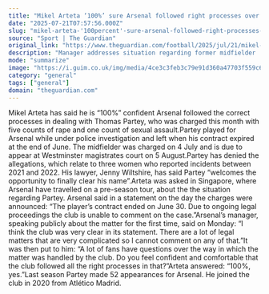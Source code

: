 ```yaml
---
title: "Mikel Arteta ‘100%’ sure Arsenal followed right processes over Thomas Partey"
date: "2025-07-21T07:57:56.000Z"
slug: "mikel-arteta-'100percent'-sure-arsenal-followed-right-processes-over-thomas-partey"
source: "Sport | The Guardian"
original_link: "https://www.theguardian.com/football/2025/jul/21/mikel-arteta-100-sure-arsenal-followed-right-processes-over-thomas-partey"
description: "Manager addresses situation regarding former midfielder  Partey has been charged with rape and sexual assault  Mikel Arteta has said he is “100%” confident Arsenal followed the correct processes in dealing with Thomas Partey, who was charged this month with five counts of rape and one count of sexual assault. Partey played for Arsenal while under police investigation and left when his contract expired at the end of June. The midfielder was charged on 4 July and is due to appear at Westminster magistrates court on 5 August.  Continue reading..."
mode: "summarize"
image: "https://i.guim.co.uk/img/media/4ce3c3feb3c79e91d360a47703f559c61baa252b/652_332_6465_5172/master/6465.jpg?width=1200&height=630&quality=85&auto=format&fit=crop&precrop=40:21,offset-x50,offset-y0&overlay-align=bottom%2Cleft&overlay-width=100p&overlay-base64=L2ltZy9zdGF0aWMvb3ZlcmxheXMvdGctZGVmYXVsdC5wbmc&enable=upscale&s=325a62bcefcdae808f43964357dbb8f0"
category: "general"
tags: ["general"]
domain: "theguardian.com"
---
```

<p>Mikel Arteta has said he is “100%” confident Arsenal followed the correct processes in dealing with Thomas Partey, who was charged this month with five counts of rape and one count of sexual assault.Partey played for Arsenal while under police investigation and left when his contract expired at the end of June. The midfielder was charged on 4 July and is due to appear at Westminster magistrates court on 5 August.Partey has denied the allegations, which relate to three women who reported incidents between 2021 and 2022. His lawyer, Jenny Wiltshire, has said Partey “welcomes the opportunity to finally clear his name”.Arteta was asked in Singapore, where Arsenal have travelled on a pre-season tour, about the the situation regarding Partey. Arsenal said in a statement on the day the charges were announced: “The player’s contract ended on June 30. Due to ongoing legal proceedings the club is unable to comment on the case.”Arsenal’s manager, speaking publicly about the matter for the first time, said on Monday: “I think the club was very clear in its statement. There are a lot of legal matters that are very complicated so I cannot comment on any of that.”It was then put to him: “A lot of fans have questions over the way in which the matter was handled by the club. Do you feel confident and comfortable that the club followed all the right processes in that?”Arteta answered: “100%, yes.”Last season Partey made 52 appearances for Arsenal. He joined the club in 2020 from Atlético Madrid.</p>